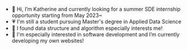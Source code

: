 - 👋 Hi, I’m Katherine and currently looking for a summer SDE internship opportunity starting from May 2023~
- :heartpulse: I'm still a student pursuing Master's degree in Applied Data Science
- 👀 I found data structure and algorithm especially interests me!
- 🌱 I'm especially interested in software development and I’m currently developing my own websites!

<!---
xzhang1998/xzhang1998 is a ✨ special ✨ repository because its `README.md` (this file) appears on your GitHub profile.
You can click the Preview link to take a look at your changes.
--->
